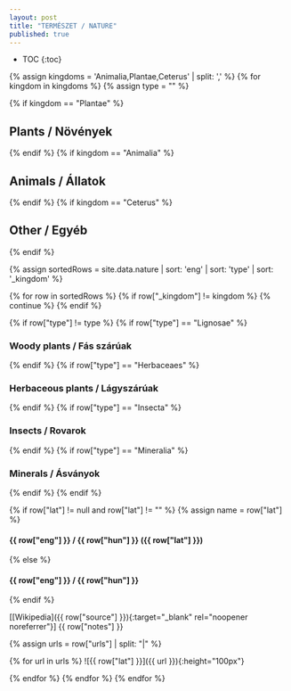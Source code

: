 ```yaml
---
layout: post
title: "TERMÉSZET / NATURE"
published: true
---
```


- TOC
  {:toc}

{% assign kingdoms = 'Animalia,Plantae,Ceterus' | split: ',' %}
{% for kingdom in kingdoms %}
{% assign type = "" %}

{% if kingdom == "Plantae" %}

## Plants / Növények

{% endif %}
{% if kingdom == "Animalia" %}

## Animals / Állatok

{% endif %}
{% if kingdom == "Ceterus" %}

## Other / Egyéb

{% endif %}

{% assign sortedRows = site.data.nature | sort: 'eng' | sort: 'type' | sort: '_kingdom' %}

{% for row in sortedRows %}
{% if row["_kingdom"] != kingdom %}
{% continue %}
{% endif %}

<!-- type -->

{% if row["type"] != type %}
{% if row["type"] == "Lignosae" %}

### Woody plants / Fás szárúak

{% endif %}
{% if row["type"] == "Herbaceaes" %}

### Herbaceous plants / Lágyszárúak

{% endif %}
{% if row["type"] == "Insecta" %}

### Insects / Rovarok

{% endif %}
{% if row["type"] == "Mineralia" %}

### Minerals / Ásványok

{% endif %}
{% endif %}

<!-- name -->

{% if row["lat"] != null and row["lat"] != "" %}
{% assign name = row["lat"] %}

#### {{ row["eng"] }} / {{ row["hun"] }} ({{ row["lat"] }})

{% else %}

#### {{ row["eng"] }} / {{ row["hun"] }}

{% endif %}

<!-- 🇺🇸 {{ row["eng"] }} / 🇭🇺 {{ row["hun"] }} -->

[[Wikipedia]({{ row["source"] }}){:target="\_blank" rel="noopener noreferrer"}] {{ row["notes"] }}

{% assign urls = row["urls"] | split: "|" %}

{% for url in urls %}
![{{ row["lat"] }}]({{ url }}){:height="100px"}

<!-- {{ url }} -->

{% endfor %}
{% endfor %}
{% endfor %}

